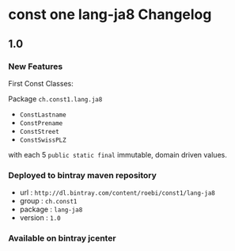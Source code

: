 # const one lang-ja8 Changelog

## 1.0

### New Features

First Const Classes:

Package `ch.const1.lang.ja8`

- `ConstLastname`
- `ConstPrename`
- `ConstStreet`
- `ConstSwissPLZ`

with each 5 `public static final` immutable, domain driven values.

### Deployed to bintray maven repository

- url : `http://dl.bintray.com/content/roebi/const1/lang-ja8`
- group : `ch.const1`
- package : `lang-ja8`
- version : `1.0`

### Available on bintray jcenter
